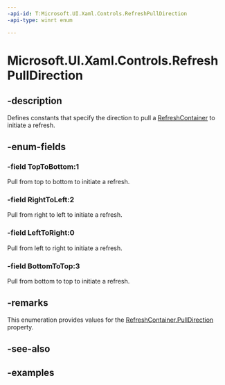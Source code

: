 ```yaml
---
-api-id: T:Microsoft.UI.Xaml.Controls.RefreshPullDirection
-api-type: winrt enum

---
```

<!-- Enumeration syntax.
public enum RefreshPullDirection : int 
-->

# Microsoft.UI.Xaml.Controls.RefreshPullDirection


## -description

Defines constants that specify the direction to pull a [RefreshContainer](refreshcontainer.md) to initiate a refresh.


## -enum-fields

### -field TopToBottom:1

Pull from top to bottom to initiate a refresh.


### -field RightToLeft:2

Pull from right to left to initiate a refresh.


### -field LeftToRight:0

Pull from left to right to initiate a refresh.


### -field BottomToTop:3

Pull from bottom to top to initiate a refresh.


## -remarks

This enumeration provides values for the [RefreshContainer.PullDirection](refreshcontainer_pulldirection.md) property.


## -see-also


## -examples


